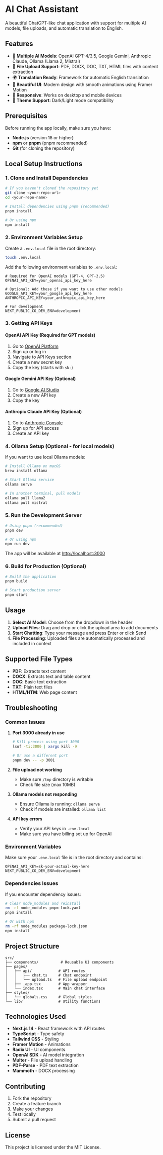 # AI Chat Assistant

A beautiful ChatGPT-like chat application with support for multiple AI models, file uploads, and automatic translation to English.

## Features

- 🤖 **Multiple AI Models**: OpenAI GPT-4/3.5, Google Gemini, Anthropic Claude, Ollama (Llama 2, Mistral)
- 📁 **File Upload Support**: PDF, DOCX, DOC, TXT, HTML files with content extraction
- 🌍 **Translation Ready**: Framework for automatic English translation
- 🎨 **Beautiful UI**: Modern design with smooth animations using Framer Motion
- 📱 **Responsive**: Works on desktop and mobile devices
- 🌙 **Theme Support**: Dark/Light mode compatibility

## Prerequisites

Before running the app locally, make sure you have:

- **Node.js** (version 18 or higher)
- **npm** or **pnpm** (pnpm recommended)
- **Git** (for cloning the repository)

## Local Setup Instructions

### 1. Clone and Install Dependencies

```bash
# If you haven't cloned the repository yet
git clone <your-repo-url>
cd <your-repo-name>

# Install dependencies using pnpm (recommended)
pnpm install

# Or using npm
npm install
```

### 2. Environment Variables Setup

Create a `.env.local` file in the root directory:

```bash
touch .env.local
```

Add the following environment variables to `.env.local`:

```env
# Required for OpenAI models (GPT-4, GPT-3.5)
OPENAI_API_KEY=your_openai_api_key_here

# Optional: Add these if you want to use other models
GOOGLE_API_KEY=your_google_api_key_here
ANTHROPIC_API_KEY=your_anthropic_api_key_here

# For development
NEXT_PUBLIC_CO_DEV_ENV=development
```

### 3. Getting API Keys

#### OpenAI API Key (Required for GPT models)
1. Go to [OpenAI Platform](https://platform.openai.com/)
2. Sign up or log in
3. Navigate to API Keys section
4. Create a new secret key
5. Copy the key (starts with `sk-`)

#### Google Gemini API Key (Optional)
1. Go to [Google AI Studio](https://makersuite.google.com/app/apikey)
2. Create a new API key
3. Copy the key

#### Anthropic Claude API Key (Optional)
1. Go to [Anthropic Console](https://console.anthropic.com/)
2. Sign up for API access
3. Create an API key

### 4. Ollama Setup (Optional - for local models)

If you want to use local Ollama models:

```bash
# Install Ollama on macOS
brew install ollama

# Start Ollama service
ollama serve

# In another terminal, pull models
ollama pull llama2
ollama pull mistral
```

### 5. Run the Development Server

```bash
# Using pnpm (recommended)
pnpm dev

# Or using npm
npm run dev
```

The app will be available at [http://localhost:3000](http://localhost:3000)

### 6. Build for Production (Optional)

```bash
# Build the application
pnpm build

# Start production server
pnpm start
```

## Usage

1. **Select AI Model**: Choose from the dropdown in the header
2. **Upload Files**: Drag and drop or click the upload area to add documents
3. **Start Chatting**: Type your message and press Enter or click Send
4. **File Processing**: Uploaded files are automatically processed and included in context

## Supported File Types

- **PDF**: Extracts text content
- **DOCX**: Extracts text and table content
- **DOC**: Basic text extraction
- **TXT**: Plain text files
- **HTML/HTM**: Web page content

## Troubleshooting

### Common Issues

1. **Port 3000 already in use**
   ```bash
   # Kill process using port 3000
   lsof -ti:3000 | xargs kill -9
   
   # Or use a different port
   pnpm dev -- -p 3001
   ```

2. **File upload not working**
   - Make sure `/tmp` directory is writable
   - Check file size (max 10MB)

3. **Ollama models not responding**
   - Ensure Ollama is running: `ollama serve`
   - Check if models are installed: `ollama list`

4. **API key errors**
   - Verify your API keys in `.env.local`
   - Make sure you have billing set up for OpenAI

### Environment Variables

Make sure your `.env.local` file is in the root directory and contains:

```env
OPENAI_API_KEY=sk-your-actual-key-here
NEXT_PUBLIC_CO_DEV_ENV=development
```

### Dependencies Issues

If you encounter dependency issues:

```bash
# Clear node_modules and reinstall
rm -rf node_modules pnpm-lock.yaml
pnpm install

# Or with npm
rm -rf node_modules package-lock.json
npm install
```

## Project Structure

```
src/
├── components/          # Reusable UI components
├── pages/
│   ├── api/            # API routes
│   │   ├── chat.ts     # Chat endpoint
│   │   └── upload.ts   # File upload endpoint
│   ├── _app.tsx        # App wrapper
│   └── index.tsx       # Main chat interface
├── styles/
│   └── globals.css     # Global styles
└── lib/                # Utility functions
```

## Technologies Used

- **Next.js 14** - React framework with API routes
- **TypeScript** - Type safety
- **Tailwind CSS** - Styling
- **Framer Motion** - Animations
- **Radix UI** - UI components
- **OpenAI SDK** - AI model integration
- **Multer** - File upload handling
- **PDF-Parse** - PDF text extraction
- **Mammoth** - DOCX processing

## Contributing

1. Fork the repository
2. Create a feature branch
3. Make your changes
4. Test locally
5. Submit a pull request

## License

This project is licensed under the MIT License.